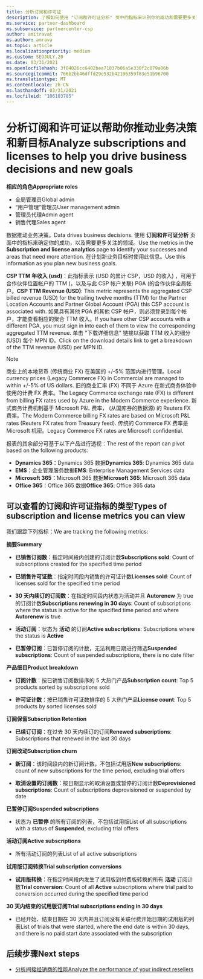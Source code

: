 ```yaml
---
title: 分析订阅和许可证
description: 了解如何使用 "订阅和许可证分析" 页中的指标来识别你的成功和需要更多关注的区域。
ms.service: partner-dashboard
ms.subservice: partnercenter-csp
author: amitravat
ms.author: amrava
ms.topic: article
ms.localizationpriority: medium
ms.custom: SEOJULY.20
ms.date: 03/31/2021
ms.openlocfilehash: 3f84026cc6402bea71837b06a5e330f2c879a06b
ms.sourcegitcommit: 766b2bb46dffd29e532b42106359f83e51b96700
ms.translationtype: MT
ms.contentlocale: zh-CN
ms.lasthandoff: 03/31/2021
ms.locfileid: "106103785"
---
```

# <a name="analyze-subscriptions-and-licenses-to-help-you-drive-business-decisions-and-new-goals"></a><span data-ttu-id="3059b-103">分析订阅和许可证以帮助你推动业务决策和新目标</span><span class="sxs-lookup"><span data-stu-id="3059b-103">Analyze subscriptions and licenses to help you drive business decisions and new goals</span></span>

<span data-ttu-id="3059b-104">**相应的角色**</span><span class="sxs-lookup"><span data-stu-id="3059b-104">**Appropriate roles**</span></span>

- <span data-ttu-id="3059b-105">全局管理员</span><span class="sxs-lookup"><span data-stu-id="3059b-105">Global admin</span></span>
- <span data-ttu-id="3059b-106">“用户管理”管理员</span><span class="sxs-lookup"><span data-stu-id="3059b-106">User management admin</span></span>
- <span data-ttu-id="3059b-107">管理员代理</span><span class="sxs-lookup"><span data-stu-id="3059b-107">Admin agent</span></span>
- <span data-ttu-id="3059b-108">销售代理</span><span class="sxs-lookup"><span data-stu-id="3059b-108">Sales agent</span></span>

<span data-ttu-id="3059b-109">数据推动业务决策。</span><span class="sxs-lookup"><span data-stu-id="3059b-109">Data drives business decisions.</span></span> <span data-ttu-id="3059b-110">使用 **订阅和许可证分析** 页面中的指标来确定你的成功，以及需要更多关注的领域。</span><span class="sxs-lookup"><span data-stu-id="3059b-110">Use the metrics in the **Subscription and license analytics** page to identify your successes and areas that need more attention.</span></span> <span data-ttu-id="3059b-111">在计划新业务目标时使用此信息。</span><span class="sxs-lookup"><span data-stu-id="3059b-111">Use this information as you plan new business goals.</span></span>

<span data-ttu-id="3059b-112">**CSP TTM 年收入 (usd)**：此指标表示 (USD 的累计 CSP，USD 的收入) ，可用于合作伙伴位置帐户的 TTM (，以及与此 CSP 帐户关联) PGA (的合作伙伴全局帐户。</span><span class="sxs-lookup"><span data-stu-id="3059b-112">**CSP TTM Revenue (USD)**: This metric represents the aggregated CSP billed revenue (USD) for the trailing twelve months (TTM) for the Partner Location Accounts and Partner Global Account (PGA) this CSP account is associated with.</span></span> <span data-ttu-id="3059b-113">如果具有其他 PGA 的其他 CSP 帐户，则必须登录到每个帐户，才能查看相应的聚合 TTM 收入。</span><span class="sxs-lookup"><span data-stu-id="3059b-113">If you have other CSP accounts with a different PGA, you must sign in into each of them to view the corresponding aggregated TTM revenue.</span></span>  <span data-ttu-id="3059b-114">单击 "下载详细信息" 链接以获取 TTM 收入的细分 (USD) 每个 MPN ID。</span><span class="sxs-lookup"><span data-stu-id="3059b-114">Click on the download details link to get a breakdown of the TTM revenue (USD) per MPN ID.</span></span>

>[!NOTE]
><span data-ttu-id="3059b-115">商业上的本地货币 (传统商业 FX) 在美国的 +/-5% 范围内进行管理。</span><span class="sxs-lookup"><span data-stu-id="3059b-115">Local currency prices (Legacy Commerce FX) in Commercial are managed to within +/-5% of US dollars.</span></span> <span data-ttu-id="3059b-116">旧的商业汇率 (FX) 不同于 Azure 在新式商务体验中使用的计费 FX 费率。</span><span class="sxs-lookup"><span data-stu-id="3059b-116">The Legacy Commerce exchange rate (FX) is different from billing FX rates used by Azure in the Modern Commerce experience.</span></span> <span data-ttu-id="3059b-117">新式商务计费机制基于 Microsoft P&L 费率， (从国库券的数据源) 的 Reuters FX 费率。</span><span class="sxs-lookup"><span data-stu-id="3059b-117">The Modern Commerce billing FX rates are based on Microsoft P&L rates (Reuters FX rates from Treasury feed).</span></span> <span data-ttu-id="3059b-118">传统的 Commerce FX 费率是 Microsoft 机密。</span><span class="sxs-lookup"><span data-stu-id="3059b-118">Legacy Commerce FX rates are Microsoft confidential.</span></span>


<span data-ttu-id="3059b-119">报表的其余部分可基于以下产品进行透视：</span><span class="sxs-lookup"><span data-stu-id="3059b-119">The rest of the report can pivot based on the following products:</span></span>

 - <span data-ttu-id="3059b-120">**Dynamics 365**：Dynamics 365 数据</span><span class="sxs-lookup"><span data-stu-id="3059b-120">**Dynamics 365**: Dynamics 365 data</span></span>  
 - <span data-ttu-id="3059b-121">**EMS**：企业管理服务数据</span><span class="sxs-lookup"><span data-stu-id="3059b-121">**EMS**: Enterprise Management Services data</span></span>  
 - <span data-ttu-id="3059b-122">**Microsoft 365**：Microsoft 365 数据</span><span class="sxs-lookup"><span data-stu-id="3059b-122">**Microsoft 365**: Microsoft 365 data</span></span>  
 - <span data-ttu-id="3059b-123">**Office 365**：Office 365 数据</span><span class="sxs-lookup"><span data-stu-id="3059b-123">**Office 365**: Office 365 data</span></span>  


## <a name="types-of-subscription-and-license-metrics-you-can-view"></a><span data-ttu-id="3059b-124">可以查看的订阅和许可证指标的类型</span><span class="sxs-lookup"><span data-stu-id="3059b-124">Types of subscription and license metrics you can view</span></span>

<span data-ttu-id="3059b-125">我们跟踪下列指标：</span><span class="sxs-lookup"><span data-stu-id="3059b-125">We are tracking the following metrics:</span></span>

<span data-ttu-id="3059b-126">**摘要**</span><span class="sxs-lookup"><span data-stu-id="3059b-126">**Summary**</span></span>  
 - <span data-ttu-id="3059b-127">**已销售订阅数**：指定时间段内创建的订阅计数</span><span class="sxs-lookup"><span data-stu-id="3059b-127">**Subscriptions sold**: Count of subscriptions created for the specified time period</span></span>  
  
 - <span data-ttu-id="3059b-128">**已销售许可证数**：指定时间段内销售的许可证计数</span><span class="sxs-lookup"><span data-stu-id="3059b-128">**Licenses sold**: Count of licenses sold for the specified time period</span></span>  
  
 - <span data-ttu-id="3059b-129">**30 天内续订的订阅数**：在指定时间段内状态为活动并且 **Autorenew** 为 true 的订阅计数</span><span class="sxs-lookup"><span data-stu-id="3059b-129">**Subscriptions renewing in 30 days**: Count of subscriptions where the status is active for the specified time period and where **Autorenew** is true</span></span>
 
 - <span data-ttu-id="3059b-130">**活动订阅**：状态为 **活动** 的订阅</span><span class="sxs-lookup"><span data-stu-id="3059b-130">**Active subscriptions**: Subscriptions where the status is **Active**</span></span>  
 
 - <span data-ttu-id="3059b-131">**已暂停订阅**：已暂停订阅的计数，无法利用日期进行筛选</span><span class="sxs-lookup"><span data-stu-id="3059b-131">**Suspended subscriptions**: Count of suspended subscriptions, there is no date filter</span></span>  

<span data-ttu-id="3059b-132">**产品细目**</span><span class="sxs-lookup"><span data-stu-id="3059b-132">**Product breakdown**</span></span>
  
 - <span data-ttu-id="3059b-133">**订阅计数**：按已销售订阅数排序的 5 大热门产品</span><span class="sxs-lookup"><span data-stu-id="3059b-133">**Subscription count**: Top 5 products sorted by subscriptions sold</span></span>  
 
 - <span data-ttu-id="3059b-134">**许可证计数**：按已销售许可证数排序的 5 大热门产品</span><span class="sxs-lookup"><span data-stu-id="3059b-134">**License count**: Top 5 products by sorted licenses sold</span></span>

<span data-ttu-id="3059b-135">**订阅保留**</span><span class="sxs-lookup"><span data-stu-id="3059b-135">**Subscription Retention**</span></span>

 - <span data-ttu-id="3059b-136">**已续订订阅**：在过去 30 天内续订的订阅</span><span class="sxs-lookup"><span data-stu-id="3059b-136">**Renewed subscriptions**: Subscriptions that renewed in the last 30 days</span></span>  

<span data-ttu-id="3059b-137">**订阅改动**</span><span class="sxs-lookup"><span data-stu-id="3059b-137">**Subscription churn**</span></span>  
 - <span data-ttu-id="3059b-138">**新订阅**：该时间段内的新订阅计数，不包括试用版</span><span class="sxs-lookup"><span data-stu-id="3059b-138">**New subscriptions**: count of new subscriptions for the time period, excluding trial offers</span></span>  
 
 - <span data-ttu-id="3059b-139">**取消设置的订阅数**：按日期显示的取消设置或暂停的订阅计数</span><span class="sxs-lookup"><span data-stu-id="3059b-139">**Deprovisioned subscriptions**: Count of subscriptions deprovisioned or suspended by date</span></span>  

<span data-ttu-id="3059b-140">**已暂停订阅**</span><span class="sxs-lookup"><span data-stu-id="3059b-140">**Suspended subscriptions**</span></span> 
 
 - <span data-ttu-id="3059b-141">状态为 **已暂停** 的所有订阅的列表，不包括试用版</span><span class="sxs-lookup"><span data-stu-id="3059b-141">List of all subscriptions with a status of **Suspended**, excluding trial offers</span></span>  
  
<span data-ttu-id="3059b-142">**活动订阅**</span><span class="sxs-lookup"><span data-stu-id="3059b-142">**Active subscriptions**</span></span>

 - <span data-ttu-id="3059b-143">所有活动订阅的列表</span><span class="sxs-lookup"><span data-stu-id="3059b-143">List of all active subscriptions</span></span>  

<span data-ttu-id="3059b-144">**试用版订阅转换**</span><span class="sxs-lookup"><span data-stu-id="3059b-144">**Trial subscription conversions**</span></span>  

 - <span data-ttu-id="3059b-145">**试用版转换**：在指定时间段内发生了试用版到付费版转换的所有 **活动** 订阅计数</span><span class="sxs-lookup"><span data-stu-id="3059b-145">**Trial conversion**: Count of all **Active** subscriptions where trial paid to conversion occurred during the specified time period</span></span>  

<span data-ttu-id="3059b-146">**30 天内结束的试用版订阅**</span><span class="sxs-lookup"><span data-stu-id="3059b-146">**Trial subscriptions ending in 30 days**</span></span>  

 - <span data-ttu-id="3059b-147">已经开始、结束日期在 30 天内并且订阅没有关联付费开始日期的试用版的列表</span><span class="sxs-lookup"><span data-stu-id="3059b-147">List of trials that were started, where the end date is within 30 days, and there is no paid start date associated with the subscription</span></span>  



## <a name="next-steps"></a><span data-ttu-id="3059b-148">后续步骤</span><span class="sxs-lookup"><span data-stu-id="3059b-148">Next steps</span></span>

- [<span data-ttu-id="3059b-149">分析间接经销商的性能</span><span class="sxs-lookup"><span data-stu-id="3059b-149">Analyze the performance of your indirect resellers</span></span>](analyze-indirect-resellers.md)